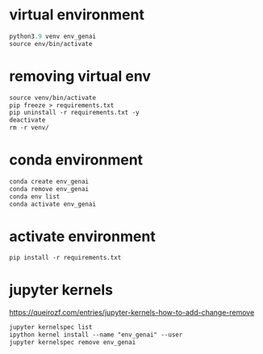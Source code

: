# virtual environment
```p
python3.9 venv env_genai
source env/bin/activate
```

# removing virtual env
```p
source venv/bin/activate
pip freeze > requirements.txt
pip uninstall -r requirements.txt -y
deactivate
rm -r venv/
```

# conda environment
```p
conda create env_genai
conda remove env_genai
conda env list
conda activate env_genai
```

# activate environment
```p
pip install -r requirements.txt
```

# jupyter kernels
https://queirozf.com/entries/jupyter-kernels-how-to-add-change-remove

```p
jupyter kernelspec list
ipython kernel install --name "env_genai" --user
jupyter kernelspec remove env_genai
```

